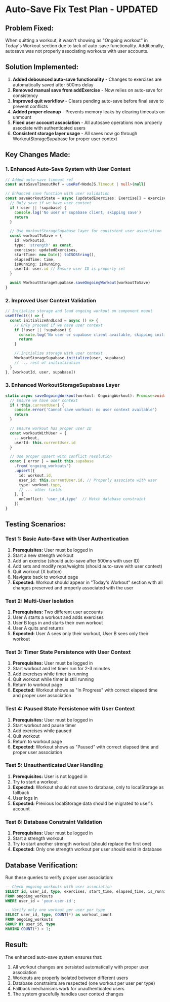 # Auto-Save Fix Test Plan - UPDATED

## Problem Fixed:
When quitting a workout, it wasn't showing as "Ongoing workout" in Today's Workout section due to lack of auto-save functionality. Additionally, autosave was not properly associating workouts with user accounts.

## Solution Implemented:
1. **Added debounced auto-save functionality** - Changes to exercises are automatically saved after 500ms delay
2. **Removed manual save from addExercise** - Now relies on auto-save for consistency
3. **Improved quit workflow** - Clears pending auto-save before final save to prevent conflicts
4. **Added proper cleanup** - Prevents memory leaks by clearing timeouts on unmount
5. **Fixed user account association** - All autosave operations now properly associate with authenticated users
6. **Consistent storage layer usage** - All saves now go through WorkoutStorageSupabase for proper user context

## Key Changes Made:

### 1. Enhanced Auto-Save System with User Context
```typescript
// Added auto-save timeout ref
const autoSaveTimeoutRef = useRef<NodeJS.Timeout | null>(null)

// Enhanced save function with user validation
const saveWorkoutState = async (updatedExercises: Exercise[] = exercises) => {
  // Only save if we have user context
  if (!user || !supabase) {
    console.log('No user or supabase client, skipping save')
    return
  }

  // Use WorkoutStorageSupabase layer for consistent user association
  const workoutToSave = {
    id: workoutId,
    type: 'strength' as const,
    exercises: updatedExercises,
    startTime: new Date().toISOString(),
    elapsedTime: time,
    isRunning: isRunning,
    userId: user.id // Ensure user ID is properly set
  }

  await WorkoutStorageSupabase.saveOngoingWorkout(workoutToSave)
}
```

### 2. Improved User Context Validation
```typescript
// Initialize storage and load ongoing workout on component mount
useEffect(() => {
  const initializeAndLoad = async () => {
    // Only proceed if we have user context
    if (!user || !supabase) {
      console.log('No user or supabase client available, skipping initialization')
      return
    }

    // Initialize storage with user context
    WorkoutStorageSupabase.initialize(user, supabase)
    // ... rest of initialization
  }
}, [workoutId, user, supabase])
```

### 3. Enhanced WorkoutStorageSupabase Layer
```typescript
static async saveOngoingWorkout(workout: OngoingWorkout): Promise<void> {
  // Ensure we have user context
  if (!this.currentUser) {
    console.error('Cannot save workout: no user context available')
    return
  }

  // Ensure workout has proper user ID
  const workoutWithUser = {
    ...workout,
    userId: this.currentUser.id
  }

  // Use proper upsert with conflict resolution
  const { error } = await this.supabase
    .from('ongoing_workouts')
    .upsert({
      id: workout.id,
      user_id: this.currentUser.id, // Properly associate with user
      type: workout.type,
      // ... other fields
    }, {
      onConflict: 'user_id,type'  // Match database constraint
    })
}
```

## Testing Scenarios:

### Test 1: Basic Auto-Save with User Authentication
1. **Prerequisites:** User must be logged in
2. Start a new strength workout
3. Add an exercise (should auto-save after 500ms with user ID)
4. Add sets and modify reps/weights (should auto-save with user context)
5. Quit workout (X button)
6. Navigate back to workout page
7. **Expected:** Workout should appear in "Today's Workout" section with all changes preserved and properly associated with the user

### Test 2: Multi-User Isolation
1. **Prerequisites:** Two different user accounts
2. User A starts a workout and adds exercises
3. User B logs in and starts their own workout
4. User A quits and returns
5. **Expected:** User A sees only their workout, User B sees only their workout

### Test 3: Timer State Persistence with User Context
1. **Prerequisites:** User must be logged in
2. Start workout and let timer run for 2-3 minutes
3. Add exercises while timer is running
4. Quit workout while timer is still running
5. Return to workout page
6. **Expected:** Workout shows as "In Progress" with correct elapsed time and proper user association

### Test 4: Paused State Persistence with User Context
1. **Prerequisites:** User must be logged in
2. Start workout and pause timer
3. Add exercises while paused
4. Quit workout
5. Return to workout page
6. **Expected:** Workout shows as "Paused" with correct elapsed time and proper user association

### Test 5: Unauthenticated User Handling
1. **Prerequisites:** User is not logged in
2. Try to start a workout
3. **Expected:** Workout should not save to database, only to localStorage as fallback
4. User logs in
5. **Expected:** Previous localStorage data should be migrated to user's account

### Test 6: Database Constraint Validation
1. **Prerequisites:** User must be logged in
2. Start a strength workout
3. Try to start another strength workout (should replace the first one)
4. **Expected:** Only one strength workout per user should exist in database

## Database Verification:
Run these queries to verify proper user association:

```sql
-- Check ongoing workouts with user association
SELECT id, user_id, type, exercises, start_time, elapsed_time, is_running 
FROM ongoing_workouts 
WHERE user_id = 'your-user-id';

-- Verify only one workout per user per type
SELECT user_id, type, COUNT(*) as workout_count
FROM ongoing_workouts 
GROUP BY user_id, type
HAVING COUNT(*) > 1;
```

## Result:
The enhanced auto-save system ensures that:
1. All workout changes are persisted automatically with proper user association
2. Workouts are properly isolated between different users
3. Database constraints are respected (one workout per user per type)
4. Fallback mechanisms work for unauthenticated users
5. The system gracefully handles user context changes